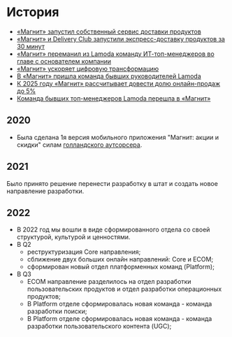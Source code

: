 # История

* [«Магнит» запустил собственный сервис доставки продуктов](https://www.magnit.com/ru/media/press-releases/magnit-zapustil-sobstvennyy-servis-dostavki-produktov-/)
* [«Магнит» и Delivery Club запустили экспресс-доставку продуктов за 30 минут](https://new-retail.ru/novosti/retail/magnit_i_delivery_club_zapustili_ekspress_dostavku_produktov_za_30_minut8995/#:~:text=%D0%A0%D0%BE%D0%B7%D0%BD%D0%B8%D1%87%D0%BD%D0%B0%D1%8F%20%D1%81%D0%B5%D1%82%D1%8C%20%C2%AB%D0%9C%D0%B0%D0%B3%D0%BD%D0%B8%D1%82%C2%BB%20%D0%BE%D0%B1%D1%8A%D1%8F%D0%B2%D0%B8%D0%BB%D0%B0%20%D0%BE,%2C%20%D0%9E%D0%BC%D1%81%D0%BA%D0%B0%2C%20%D0%91%D1%80%D1%8F%D0%BD%D1%81%D0%BA%D0%B0%20%D0%B8%20%D0%A2%D0%B0%D0%BC%D0%B1%D0%BE%D0%B2%D0%B0)
* [«Магнит» переманил из Lamoda команду ИТ-топ-менеджеров во главе с основателем компании](https://www.cnews.ru/news/top/2020-05-12_magnit_peremanil_iz_lamoda)
* [«Магнит» ускоряет цифровую трансформацию](https://www.retail.ru/rbc/pressreleases/magnit-uskoryaet-tsifrovuyu-transformatsiyu/)
* [В «Магнит» пришла команда бывших руководителей Lamoda](https://www.vedomosti.ru/business/articles/2020/05/12/829992-v-magnit-prishla-komanda)
* [К 2025 году «Магнит» рассчитывает довести долю онлайн-продаж до 5%](https://www.retail.ru/news/k-2025-godu-magnit-rasschityvaet-dovesti-dolyu-onlayn-prodazh-do-5-18-fevralya-2021-202078/)
* [Команда бывших топ-менеджеров Lamoda перешла в «Магнит»](https://www.forbes.ru/newsroom/biznes/400293-komanda-byvshih-top-menedzherov-lamoda-pereshla-v-magnit)

## 2020

* Была сделана 1я версия мобильного приложения "Магнит: акции и скидки" силам [голландского аутсорсера](https://www.icemobile.com/).

## 2021

Было принято решение перенести разработку в штат и создать новое направление разработки.

## 2022

* В 2022 год мы вошли в виде сформированного отдела со своей структурой, культурой и ценностями.
* В Q2
    * реструктуризация Core направления;
    * сближение двух больших онлайн направлений: Core и ECOM;
    * сформирован новый отдел платформенных команд (Platform);
* В Q3
    * ECOM направление разделилось на отдел разработки пользовательских продуктов и отдел разработки операционных продуктов;
    * В Platform отделе сформировалась новая команда - команда разработки поиски;
    * В Platform отделе сформировалась новая команда - команда разработки пользовательского контента (UGC);
